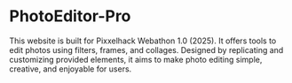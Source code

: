 # PhotoEditor-Pro
This website is built for Pixxelhack Webathon 1.0 (2025). It offers tools to edit photos using filters, frames, and collages. Designed by replicating and customizing provided elements, it aims to make photo editing simple, creative, and enjoyable for users.

